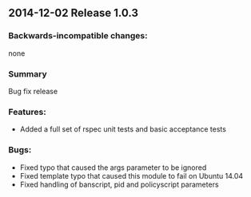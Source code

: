 ## 2014-12-02 Release 1.0.3

### Backwards-incompatible changes:

none

### Summary

Bug fix release

### Features:

- Added a full set of rspec unit tests and basic acceptance tests

### Bugs:

- Fixed typo that caused the args parameter to be ignored
- Fixed template typo that caused this module to fail on Ubuntu 14.04
- Fixed handling of banscript, pid and policyscript parameters
